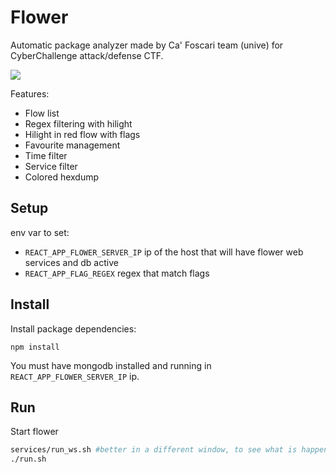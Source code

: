 # Flower

Automatic package analyzer made by Ca' Foscari team (unive) for CyberChallenge attack/defense CTF. 

![](https://github.com/cyberchallengeit-ve/ctftools/blob/master/flower/demo.png?raw=true)

Features:
- Flow list
- Regex filtering with hilight
- Hilight in red flow with flags
- Favourite management
- Time filter
- Service filter
- Colored hexdump

## Setup
env var to set:
- `REACT_APP_FLOWER_SERVER_IP` ip of the host that will have flower web services and db active
- `REACT_APP_FLAG_REGEX` regex that match flags

## Install
Install package dependencies:
```
npm install 
```
You must have mongodb installed and running in `REACT_APP_FLOWER_SERVER_IP` ip.


## Run
Start flower
```bash
services/run_ws.sh #better in a different window, to see what is happening
./run.sh
```
